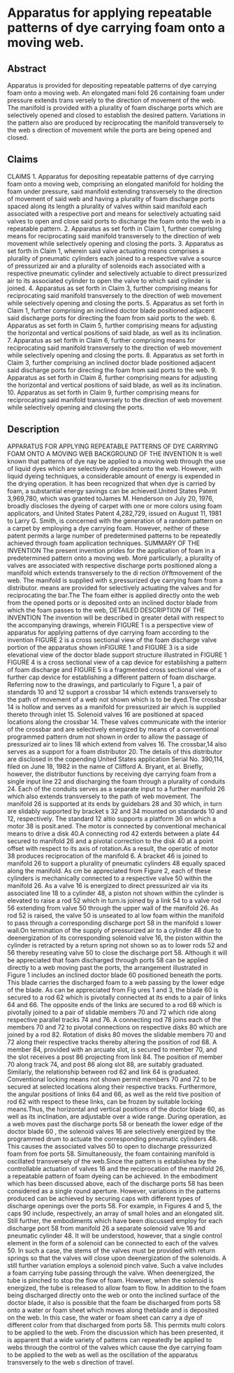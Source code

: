 # Apparatus for applying repeatable patterns of dye carrying foam onto a moving web.

## Abstract
Apparatus is provided for depositing repeatable patterns of dye carrying foam onto a moving web. An elongated mani fold 26 containing foam under pressure extends trans versely to the direction of movement of the web. The manifold is provided with a plurality of foam discharge ports which are selectively opened and closed to establish the desired pattern. Variations in the pattern also are produced by reciprocating the manifold transversely to the web s direction of movement while the ports are being opened and closed.

## Claims
CLAIMS 1. Apparatus for depositing repeatable patterns of dye carrying foam onto a moving web, comprising an elongated manifold for holding the foam under pressure, said manifold extending transversely to the direction of movement of said web and having a plurality of foam discharge ports spaced along its length a plurality of valves within said manifold each associated with a respective port and means for selectively actuating said valves to open and close said ports to discharge the foam onto the web in a repeatable pattern. 2. Apparatus as set forth in Claim 1, further comprlslng means for reciprocating said manifold transversely to the direction of web movement while selectively opening and closing the ports. 3. Apparatus as set forth in Claim 1, wherein said valve actuating means comprises a plurality of pneumatic cylinders each joined to a respective valve a source of pressurized air and a plurality of solenoids each associated with a respective pneumatic cylinder and selectively actuable to direct pressurized air to its associated cylinder to open the valve to which said cylinder is joined. 4. Apparatus as set forth in Claim 3, further comprising means for reciprocating said manifold transversely to the direction of web movement while selectively opening and closing the ports. 5. Apparatus as set forth in Claim 1, further comprising an inclined doctor blade positioned adjacent said discharge ports for directing the foam from said ports to the web. 6. Apparatus as set forth in Claim 5, further comprising means for adjusting the horizontal and vertical positions of said blade, as well as its inclination. 7. Apparatus as set forth in Claim 6, further comprising means for reciprocating said manifold transversely to the direction of web movement while selectively opening and closing the ports. 8. Apparatus as set forth in Claim 3, further comprising an inclined doctor blade positioned adjacent said discharge ports for directing the foam from said ports to the web. 9. Apparatus as set forth in Claim 8, further comprising means for adjusting the horizontal and vertical positions of said blade, as well as its inclination. 10. Apparatus as set forth in Claim 9, further comprising means for reciprocating said manifold transversely to the direction of web movement while selectively opening and closing the ports.

## Description
APPARATUS FOR APPLYING REPEATABLE PATTERNS OF DYE CARRYING FOAM ONTO A MOVING WEB BACKGROUND OF THE INVENTION It is well known that patterns of dye nay be applied to a moving web through the use of liquid dyes which are selectively deposited onto the web. However, with liquid dyeing techniques, a considerable amount of energy is expended in the drying operation. It has been recognized that when dye is carried by foam, a substantial energy savings can be achieved.United States Patent 3,969,780, which was granted toJames M. Henderson on July 20, 1976, broadly discloses the dyeing of carpet with one or more colors using foam applicators, and United States Patent 4,282,729, issued on August 11, 1981 to Larry G. Smith, is concerned with the generation of a random pattern on a carpet by employing a dye carrying foam. However, neither of these patent permits a large number of predetermined patterns to be repeatedly achieved through foam application techniques. SUMMARY OF THE INVENTION The present invention prides for the application of foam in a predetermined pattern onto a moving web. Moré particularly, a plurality of valves are associated with respective discharge ports positioned along a manifold which extends transversely to the di rection òYftmovement of the web. The manifold is supplied with s,pressurized dye carrying foam from a distributor. means are provided for selectively actuating the valves and for reciprocating the bar.The The foam either is applied directly onto the web from the opened ports or is deposited onto an inclined doctor blade from which the foam passes to the web, DETAILED DESCRIPTION OF THE INVENTION The invention will be described in greater detail with respect to the accompanying drawings, wherein FIGURE 1 is a perspective view of apparatus for applying patterns of dye carrying foam according to the invention FIGURE 2 is a cross sectional view of the foam discharge valve portion of the apparatus shown inFIGURE 1 and FIGURE 3 is a side elevational view of the doctor blade support structure illustrated in FIGURE 1 FIGURE 4 is a cross sectional view of a cap device for establishing a pattern of foam discharge and FIGURE 5 is a fragmented cross sectional view of a further cap device for establishing a different pattern of foam discharge. Referring now to the drawings, and particularly to Figure 1, a pair of standards 10 and 12 support a crossbar 14 which extends transversely to the path of movement of a web not shown which is to be dyed.The crossbar 14 is hollow and serves as a manifold for pressurized air which is supplied thereto through inlet 15. Solenoid valves 16 are positioned at spaced locations along the crossbar 14. These valves communicate with the interior of the crossbar and are selectively energized by means of a conventional programmed pattern drum not shown in order to allow the passage of pressurized air to lines 18 which extend from valves 16. The crossbar,14 also serves as a support for a foam distributor 20. The details of this distributor are disclosed in the copending United States application Serial No. 390,114, filed on June 18, 1982 in the name of Clifford A. Bryant, et al. Briefly, however, the distributor functions by receiving dye carrying foam from a single input line 22 and discharging the foam through a plurality of conduits 24. Each of the conduits serves as a separate input to a further manifold 26 which also extends transversely to the path of web movement. The manifold 26 is supported at its ends by guidebars 28 and 30 which, in turn are slidably supported by bracket s 32 and 34 mounted on standards 10 and 12, respectively. The standard 12 altio supports a platform 36 on which a motor 38 is posit.aned. The motor is connected by conventional mechanical means to drive a disk 40.A connecting rod 42 exterds between a plate 44 secured to manifold 26 and a pivotal correction to the disk 40 at a point offset with respect to its axis of rotation.As a result, the operatic of motor 38 produces reciprocation of the manifold 6. A bracket 46 is joined to manifold 26 to support a plurality of pneumatic cylinders 48 equally spaced along the manifold. As cm be appreciated from Figure 2, each of these cylinders is mechanically connected to a respective valve 50 within the manifold 26. As a valve 16 is energized to direct pressurized air via its associated line 18 to a cylinder 48, a piston not shown within the cylinder is elevated to raise a rod 52 which in turn.is joined by a link 54 to a valve rod 56 extending from valve 50 through the upper wall of the manifold 26. As rod 52 is raised, the valve 50 is unseated to al low foam within the manifold to pass through a corresponding discharge port 58 in the manifold s lower wall.On termination of the supply of pressurized air to a cylinder 48 due to deenergization of its corresponding solenoid valve 16, the piston within the cylinder is retracted by a return spring not shown so as to lower rods 52 and 56 thereby reseating valve 50 to close the discharge port 58. Although it will be appreciated that foam discharged through ports 58 can be applied directly to a web moving past the ports, the arrangement illustrated in Figure 1 includes an inclined doctor blade 60 positioned beneath the ports. This blade carries the discharged foam to a web passing by the lower edge of the blade. As can be appreciated from Fig ures 1 and 3, the blade 60 is secured to a rod 62 which is pivotally connected at its ends to a pair of links 64 and 66. The opposite ends of the links are secured to a rod 68 which is pivotally joined to a pair of slidable members 70 and 72 which ride along respective parallel tracks 74 and 76. A connecting rod 78 joins each of the members 70 and 72 to pivotal connections on respective disks 80 which are joined by a rod 82. Rotation of disks 80 moves the slidable members 70 and 72 along their respective tracks thereby altering the position of rod 68. A member 84, provided with an arcuate slot, is secured to member 70, and the slot receives a post 86 projecting from link 84. The position of member 70 along track 74, and post 86 along slot 88, are suitably graduated. Similarly, the relationship between rod 62 and link 64 is graduated. Conventional locking means not shown permit members 70 and 72 to be secured at selected locations along their respective tracks. Furthermore, the angular positions of links 64 and 66, as well as the reld tive position of rod 62 with respect to these links, can be frozen by suitable locking means.Thus, the horizontal and vertical positions of the doctor blade 60, as well as its inclination, are adjustable over a wide range. During operation, as a web moves past the discharge ports 58 or beneath the lower edge of the doctor blade 60 , the solenoid valves 16 are selectively energized by the programmed drum to actuate the corresponding pneumatic cylinders 48. This causes the associated valves 50 to open to discharge pressurized foam from foe ports 58. Simultaneously, the foam containing manifold is oscillated transversely of the web.Since the pattern is establishea by the controllable actuation of valves 16 and the reciprocation of the manifold 26, a repeatable pattern of foam dyeing can be achieved. In the embodiment which has been discussed above, each of the discharge ports 58 has been considered as a single round aperture. However, variations in the patterns produced can be achieved by securing caps with different types of discharge openings over the ports 58. For example, in Figures 4 and 5, the caps 90 include, respectively, an array of small holes and an elongated slit. Still further, the embodiments which have been discussed employ for each discharge port 58 from manifold 26 a separate solenoid valve 16 and pneumatic cylinder 48. It will be understood, however, that a single control element in the form of a solenoid can be connected to each of the valves 50. In such a case, the stems of the valves must be provided with return springs so that the valves will close upon deenergization of the solenoids. A still further variation employs a solenoid pinch valve. Such a valve includes a foam carrying tube passing through the valve. When deenergized, the tube is pinched to stop the flow of foam. However, when the solenoid is energized, the tube is released to allow foam to flow. In addition to the foam being discharged directly onto the web or onto the inclined surface of the doctor blade, it also is possible that the foam be discharged from ports 58 onto a water or foam sheet which moves along theblade and is deposited on the web. In this case, the water or foam sheet can carry a dye of different color from that discharged from ports 58. This permits multi colors to be applied to the web. From the discussion which has been presented, it is apparent that a wide variety of patterns can repeatedly be applied to webs through the control of the valves which cause the dye carrying foam to be applied to the web as well as the oscillation of the apparatus transversely to the web s direction of travel.